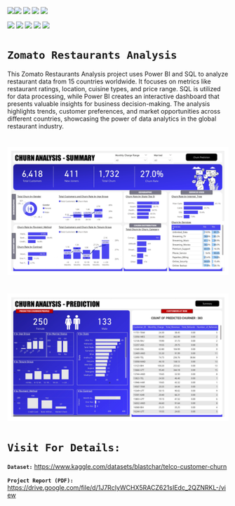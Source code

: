 <img src="https://img.shields.io/badge/build%20with-Power%20BI-yellow"><img src="https://img.shields.io/badge/-SQL-brightgreen">
<img src="https://img.shields.io/badge/-machine%20learning-blue">
<img src="https://img.shields.io/badge/deployed%20in-Power%20BI%20Dashboard-orange">
<img src="https://img.shields.io/badge/domain-Customer%20Retention%20&%20Analytics-orange">

<img src="https://img.shields.io/badge/build%20with-Power%20BI-yellow">
<img src="https://img.shields.io/badge/-SQL-brightgreen">
<img src="https://img.shields.io/badge/-data%20analysis-blue">
<img src="https://img.shields.io/badge/domain-Restaurant%20Analytics%20&%20Business%20Intelligence-orange">
<img src="https://img.shields.io/badge/countries-15%20Countries-red">




# **`Zomato Restaurants Analysis`** 

This Zomato Restaurants Analysis project uses Power BI and SQL to analyze restaurant data from 15 countries worldwide. It focuses on metrics like restaurant ratings, location, cuisine types, and price range. SQL is utilized for data processing, while Power BI creates an interactive dashboard that presents valuable insights for business decision-making. The analysis highlights trends, customer preferences, and market opportunities across different countries, showcasing the power of data analytics in the global restaurant industry.






#




<img align="" alt="coding" width="900" src= "https://github.com/bhushan-zade/Customer_Churn_Analysis/blob/main/Churn%20Analysis-1_page-0001.jpg">



#




<img align="" alt="coding" width="900" src= "https://github.com/bhushan-zade/Customer_Churn_Analysis/blob/main/Churn%20Analysis-2_page-0001.jpg">


#

# **`Visit For Details:`**

**`Dataset:`** https://www.kaggle.com/datasets/blastchar/telco-customer-churn

**`Project Report (PDF):`** https://drive.google.com/file/d/1J7RcIyWCHX5RACZ621sIEdc_2QZNRKL-/view
    
 
